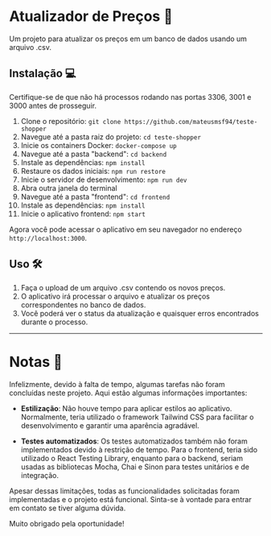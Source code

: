 # Atualizador de Preços :money_with_wings:

Um projeto para atualizar os preços em um banco de dados usando um arquivo .csv.

## Instalação :computer:

Certifique-se de que não há processos rodando nas portas 3306, 3001 e 3000 antes de prosseguir.

1. Clone o repositório: `git clone https://github.com/mateusmsf94/teste-shopper`
2. Navegue até a pasta raiz do projeto: `cd teste-shopper`
3. Inicie os containers Docker: `docker-compose up`
4. Navegue até a pasta "backend": `cd backend`
5. Instale as dependências: `npm install`
6. Restaure os dados iniciais: `npm run restore`
7. Inicie o servidor de desenvolvimento: `npm run dev`
8. Abra outra janela do terminal
9. Navegue até a pasta "frontend": `cd frontend`
10. Instale as dependências: `npm install`
11. Inicie o aplicativo frontend: `npm start`

Agora você pode acessar o aplicativo em seu navegador no endereço `http://localhost:3000`.

## Uso :hammer_and_wrench:

1. Faça o upload de um arquivo .csv contendo os novos preços.
2. O aplicativo irá processar o arquivo e atualizar os preços correspondentes no banco de dados.
3. Você poderá ver o status da atualização e quaisquer erros encontrados durante o processo.



---

# Notas :memo:

Infelizmente, devido à falta de tempo, algumas tarefas não foram concluídas neste projeto. Aqui estão algumas informações importantes:

- **Estilização**: Não houve tempo para aplicar estilos ao aplicativo. Normalmente, teria utilizado o framework Tailwind CSS para facilitar o desenvolvimento e garantir uma aparência agradável.

- **Testes automatizados**: Os testes automatizados também não foram implementados devido à restrição de tempo. Para o frontend, teria sido utilizado o React Testing Library, enquanto para o backend, seriam usadas as bibliotecas Mocha, Chai e Sinon para testes unitários e de integração.

Apesar dessas limitações, todas as funcionalidades solicitadas foram implementadas e o projeto está funcional. Sinta-se à vontade para entrar em contato se tiver alguma dúvida.

Muito obrigado pela oportunidade!